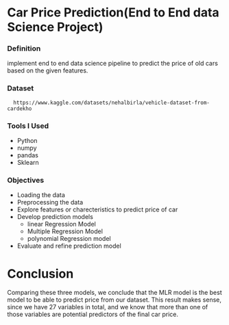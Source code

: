 # Car Price Prediction(End to End data Science Project)


### Definition
implement end to end data science pipeline to predict the price of old cars based on the given features.

### Dataset
      https://www.kaggle.com/datasets/nehalbirla/vehicle-dataset-from-cardekho

### Tools I Used
* Python
* numpy
* pandas 
* Sklearn 

###  Objectives

* Loading the data
* Preprocessing the data
* Explore features or charecteristics to predict price of car
* Develop prediction models
    * linear Regression  Model
    * Multiple Regression Model
    * polynomial Regression model
* Evaluate and refine prediction model


# Conclusion 

Comparing these three models, we conclude that the MLR model is the best model to be able to predict price from our dataset. This result makes sense, since we have 27 variables in total, and we know that more than one of those variables are potential predictors of the final car price.
